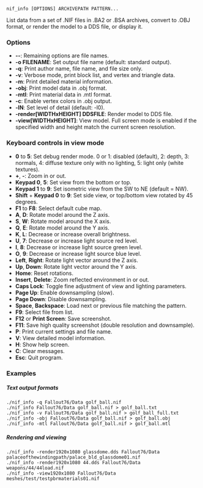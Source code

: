     nif_info [OPTIONS] ARCHIVEPATH PATTERN...

List data from a set of .NIF files in .BA2 or .BSA archives, convert to .OBJ format, or render the model to a DDS file, or display it.

### Options

* **--**: Remaining options are file names.
* **-o FILENAME**: Set output file name (default: standard output).
* **-q**: Print author name, file name, and file size only.
* **-v**: Verbose mode, print block list, and vertex and triangle data.
* **-m**: Print detailed material information.
* **-obj**: Print model data in .obj format.
* **-mtl**: Print material data in .mtl format.
* **-c**: Enable vertex colors in .obj output.
* **-lN**: Set level of detail (default: -l0).
* **-render[WIDTHxHEIGHT] DDSFILE**: Render model to DDS file.
* **-view[WIDTHxHEIGHT]**: View model. Full screen mode is enabled if the specified width and height match the current screen resolution.

### Keyboard controls in view mode

* **0** to **5**: Set debug render mode. 0 or 1: disabled (default), 2: depth, 3: normals, 4: diffuse texture only with no lighting, 5: light only (white textures).
* **+**, **-**: Zoom in or out.
* **Keypad 0**, **5**: Set view from the bottom or top.
* **Keypad 1** to **9**: Set isometric view from the SW to NE (default = NW).
* **Shift** + **Keypad 0** to **9**: Set side view, or top/bottom view rotated by 45 degrees.
* **F1** to **F8**: Select default cube map.
* **A**, **D**: Rotate model around the Z axis.
* **S**, **W**: Rotate model around the X axis.
* **Q**, **E**: Rotate model around the Y axis.
* **K**, **L**: Decrease or increase overall brightness.
* **U**, **7**: Decrease or increase light source red level.
* **I**, **8**: Decrease or increase light source green level.
* **O**, **9**: Decrease or increase light source blue level.
* **Left**, **Right**: Rotate light vector around the Z axis.
* **Up**, **Down**: Rotate light vector around the Y axis.
* **Home**: Reset rotations.
* **Insert**, **Delete**: Zoom reflected environment in or out.
* **Caps Lock**: Toggle fine adjustment of view and lighting parameters.
* **Page Up**: Enable downsampling (slow).
* **Page Down**: Disable downsampling.
* **Space**, **Backspace**: Load next or previous file matching the pattern.
* **F9**: Select file from list.
* **F12** or **Print Screen**: Save screenshot.
* **F11**: Save high quality screenshot (double resolution and downsample).
* **P**: Print current settings and file name.
* **V**: View detailed model information.
* **H**: Show help screen.
* **C**: Clear messages.
* **Esc**: Quit program.

### Examples

##### Text output formats

    ./nif_info -q Fallout76/Data golf_ball.nif
    ./nif_info Fallout76/Data golf_ball.nif > golf_ball.txt
    ./nif_info -v Fallout76/Data golf_ball.nif > golf_ball_full.txt
    ./nif_info -obj Fallout76/Data golf_ball.nif > golf_ball.obj
    ./nif_info -mtl Fallout76/Data golf_ball.nif > golf_ball.mtl

##### Rendering and viewing

    ./nif_info -render1920x1080 glassdome.dds Fallout76/Data palaceofthewindingpath/palace_bld_glassdome01.nif
    ./nif_info -render1920x1080 44.dds Fallout76/Data weapons/44/44load.nif
    ./nif_info -view1920x1080 Fallout76/Data meshes/test/testpbrmaterials01.nif

